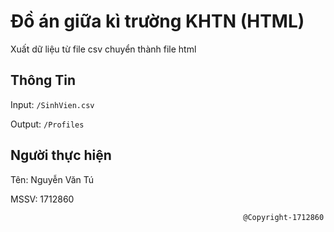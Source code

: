 # Đồ án giữa kì trường KHTN (HTML)
Xuất dữ liệu từ file csv chuyển thành file html

## Thông Tin
Input: `/SinhVien.csv`

Output: `/Profiles`

## Người thực hiện
Tên: Nguyễn Văn Tú

MSSV: 1712860

                                                        
                                                        
                                                        
                                                        
                                                        @Copyright-1712860
            
